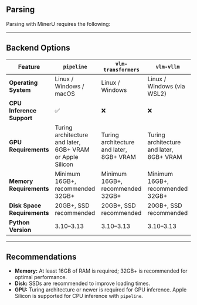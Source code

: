 ## Parsing

Parsing with MinerU requires the following:

---

## Backend Options

| Feature | `pipeline` | `vlm-transformers` | `vlm-vllm` |
|---------|------------|------------------|------------|
| **Operating System** | Linux / Windows / macOS | Linux / Windows | Linux / Windows (via WSL2) |
| **CPU Inference Support** | ✅ | ❌ | ❌ |
| **GPU Requirements** | Turing architecture and later, 6GB+ VRAM or Apple Silicon | Turing architecture and later, 8GB+ VRAM | Turing architecture and later, 8GB+ VRAM |
| **Memory Requirements** | Minimum 16GB+, recommended 32GB+ | Minimum 16GB+, recommended 32GB+ | Minimum 16GB+, recommended 32GB+ |
| **Disk Space Requirements** | 20GB+, SSD recommended | 20GB+, SSD recommended | 20GB+, SSD recommended |
| **Python Version** | 3.10–3.13 | 3.10–3.13 | 3.10–3.13 |

---

## Recommendations

- **Memory:** At least 16GB of RAM is required; 32GB+ is recommended for optimal performance.  
- **Disk:** SSDs are recommended to improve loading times.  
- **GPU:** Turing architecture or newer is required for GPU inference. Apple Silicon is supported for CPU inference with `pipeline`.  
